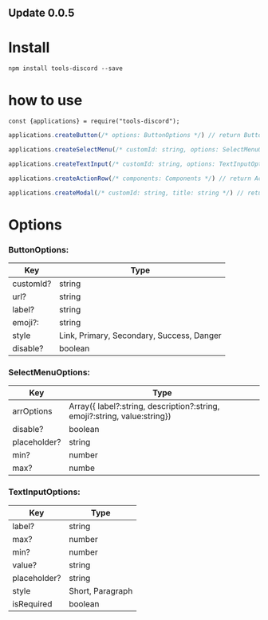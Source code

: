 ## Update 0.0.5
# Install
```
npm install tools-discord --save
```
# how to use
```
const {applications} = require("tools-discord");
```

```javascript
applications.createButton(/* options: ButtonOptions */) // return ButtonBuilder

applications.createSelectMenu(/* customId: string, options: SelectMenuOptions */) // return SelectMenuBuilder

applications.createTextInput(/* customId: string, options: TextInputOptions */) // return TextInputBuilder

applications.createActionRow(/* components: Components */) // return ActionRowBuilder

applications.createModal(/* customId: string, title: string */) // return ModalBuilder
```
# Options
### ButtonOptions:
Key | Type
---- | -----
customId?| string
url?|string
label?| string
emoji?:|string
style| Link, Primary, Secondary, Success, Danger
disable?|boolean
    
### SelectMenuOptions:
Key | Type
----- | ----
arrOptions| Array({ label?:string, description?:string, emoji?:string, value:string})
disable?| boolean
placeholder?| string
min?|number
max?|numbe

### TextInputOptions:
Key | Type
----- | -----
label?|string
max?|number
min?|number 
value?|string 
placeholder?|string
style| Short, Paragraph 
isRequired|boolean